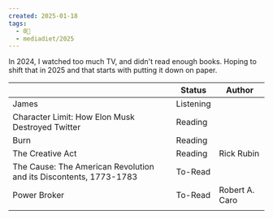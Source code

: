 ```yaml
---
created: 2025-01-18
tags:
  - 0🌲
  - mediadiet/2025
---
```

In 2024, I watched too much TV, and didn't read enough books. Hoping to shift that in 2025 and that starts with putting it down on paper. 


|                                                                   | Status    | Author         |
| ----------------------------------------------------------------- | --------- | -------------- |
| James                                                             | Listening |                |
| Character Limit: How Elon Musk Destroyed Twitter                  | Reading   |                |
| Burn                                                              | Reading   |                |
| The Creative Act                                                  | Reading   | Rick Rubin     |
| The Cause: The American Revolution and its Discontents, 1773-1783 | To-Read   |                |
| Power Broker                                                      | To-Read   | Robert A. Caro |
|                                                                   |           |                |

